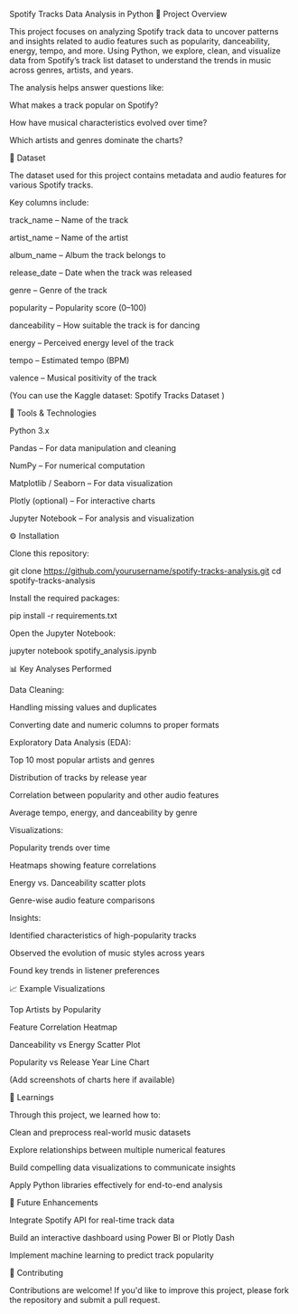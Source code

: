 Spotify Tracks Data Analysis in Python
📘 Project Overview

This project focuses on analyzing Spotify track data to uncover patterns and insights related to audio features such as popularity, danceability, energy, tempo, and more. Using Python, we explore, clean, and visualize data from Spotify’s track list dataset to understand the trends in music across genres, artists, and years.

The analysis helps answer questions like:

What makes a track popular on Spotify?

How have musical characteristics evolved over time?

Which artists and genres dominate the charts?

📂 Dataset

The dataset used for this project contains metadata and audio features for various Spotify tracks.

Key columns include:

track_name – Name of the track

artist_name – Name of the artist

album_name – Album the track belongs to

release_date – Date when the track was released

genre – Genre of the track

popularity – Popularity score (0–100)

danceability – How suitable the track is for dancing

energy – Perceived energy level of the track

tempo – Estimated tempo (BPM)

valence – Musical positivity of the track

(You can use the Kaggle dataset: Spotify Tracks Dataset
)

🧰 Tools & Technologies

Python 3.x

Pandas – For data manipulation and cleaning

NumPy – For numerical computation

Matplotlib / Seaborn – For data visualization

Plotly (optional) – For interactive charts

Jupyter Notebook – For analysis and visualization

⚙️ Installation

Clone this repository:

git clone https://github.com/yourusername/spotify-tracks-analysis.git
cd spotify-tracks-analysis


Install the required packages:

pip install -r requirements.txt


Open the Jupyter Notebook:

jupyter notebook spotify_analysis.ipynb

📊 Key Analyses Performed

Data Cleaning:

Handling missing values and duplicates

Converting date and numeric columns to proper formats

Exploratory Data Analysis (EDA):

Top 10 most popular artists and genres

Distribution of tracks by release year

Correlation between popularity and other audio features

Average tempo, energy, and danceability by genre

Visualizations:

Popularity trends over time

Heatmaps showing feature correlations

Energy vs. Danceability scatter plots

Genre-wise audio feature comparisons

Insights:

Identified characteristics of high-popularity tracks

Observed the evolution of music styles across years

Found key trends in listener preferences

📈 Example Visualizations

Top Artists by Popularity

Feature Correlation Heatmap

Danceability vs Energy Scatter Plot

Popularity vs Release Year Line Chart

(Add screenshots of charts here if available)

🧠 Learnings

Through this project, we learned how to:

Clean and preprocess real-world music datasets

Explore relationships between multiple numerical features

Build compelling data visualizations to communicate insights

Apply Python libraries effectively for end-to-end analysis

🚀 Future Enhancements

Integrate Spotify API for real-time track data

Build an interactive dashboard using Power BI or Plotly Dash

Implement machine learning to predict track popularity

🤝 Contributing

Contributions are welcome!
If you'd like to improve this project, please fork the repository and submit a pull request.
